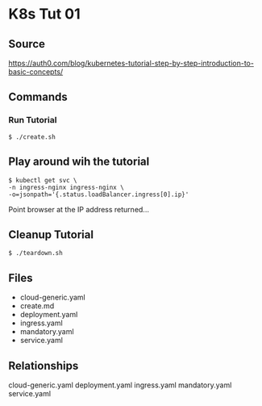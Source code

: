 # K8s Tut 01

## Source

https://auth0.com/blog/kubernetes-tutorial-step-by-step-introduction-to-basic-concepts/

## Commands

### Run Tutorial

    $ ./create.sh

## Play around wih the tutorial

    $ kubectl get svc \
    -n ingress-nginx ingress-nginx \
    -o=jsonpath='{.status.loadBalancer.ingress[0].ip}'

Point browser at the IP address returned...


## Cleanup Tutorial

    $ ./teardown.sh

## Files

* cloud-generic.yaml
* create.md
* deployment.yaml
* ingress.yaml
* mandatory.yaml
* service.yaml

## Relationships


cloud-generic.yaml
deployment.yaml
ingress.yaml
mandatory.yaml
service.yaml




